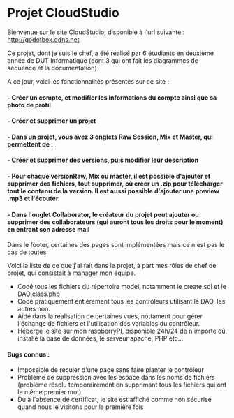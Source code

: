 # Projet CloudStudio

Bienvenue sur le site CloudStudio, disponible à l'url suivante :
 http://godotbox.ddns.net

Ce projet, dont je suis le chef, a été réalisé par 6 étudiants en deuxième année de DUT Informatique (dont 3 qui ont fait les diagrammes de séquence et la documentation)

A ce jour, voici les fonctionnalités présentes sur ce site :
#### - Créer un compte, et modifier les informations du compte ainsi que sa photo de profil
#### - Créer et supprimer un projet
#### - Dans un projet, vous avez 3 onglets Raw Session, Mix et Master, qui permettent de :
####   - Créer et supprimer des versions, puis modifier leur description
####   - Pour chaque versionRaw, Mix ou master, il est possible d'ajouter et supprimer des fichiers, tout supprimer, où créer un .zip pour télécharger tout le        contenu de la version. Il est aussi possible d'ajouter une preview .mp3 et l'écouter.
#### - Dans l'onglet Collaborator, le créateur du projet peut ajouter ou supprimer des collaborateurs (qui auront tous les droits pour le moment) en entrant son adresse mail

Dans le footer, certaines des pages sont implémentées mais ce n'est pas le cas de toutes.

Voici la liste de ce que j'ai fait dans le projet, à part mes rôles de chef de projet, qui consistait à manager mon équipe.
- Codé tous les fichiers du répertoire model, notamment le create.sql et le DAO.class.php
- Codé pratiquement entièrement tous les contrôleurs utilisant le DAO, les autres non.
- Aidé dans la réalisation de certaines vues, nottament pour gérer l'échange de fichiers et l'utilisation des variables du contrôleur.
- Hébergé le site sur mon raspberryPI, disponible 24h/24 de n'importe où, installé la base de données, le serveur apache, PHP etc...

#### Bugs connus :
- Impossible de reculer d'une page sans faire planter le contrôleur
- Problème de suppression avec les espace dans les noms de fichiers (problème résolu temporairement en supprimant tous les fichiers qui ont le même premier mot)
- Du à l'absence de certificat, le site est affiché comme non sécurisé quand nous le visitons pour la première fois
